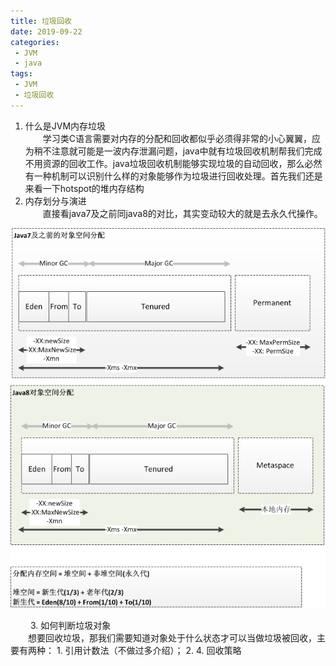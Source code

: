 ```yaml
---
title: 垃圾回收
date: 2019-09-22
categories:
 - JVM
 - java
tags:
 - JVM
 - 垃圾回收
---
```


1. 什么是JVM内存垃圾    
&emsp;&emsp;学习类C语言需要对内存的分配和回收都似乎必须得非常的小心翼翼，应为稍不注意就可能是一波内存泄漏问题，java中就有垃圾回收机制帮我们完成不用资源的回收工作。java垃圾回收机制能够实现垃圾的自动回收，那么必然有一种机制可以识别什么样的对象能够作为垃圾进行回收处理。首先我们还是来看一下hotspot的堆内存结构
2. 内存划分与演进    
&emsp;&emsp;直接看java7及之前同java8的对比，其实变动较大的就是去永久代操作。

![内存划分和演进对比](/images/190927-jvm_gc_1.png)

&emsp;&emsp;
3. 如何判断垃圾对象     
&emsp;&emsp;想要回收垃圾，那我们需要知道对象处于什么状态才可以当做垃圾被回收，主要有两种： 1. 引用计数法（不做过多介绍）； 2. 
4. 回收策略
